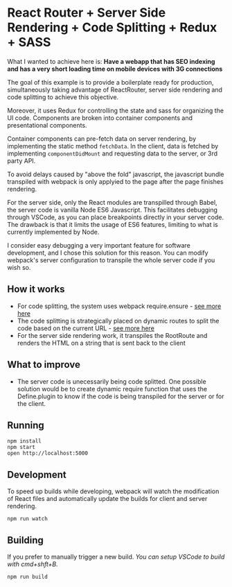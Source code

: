 React Router + Server Side Rendering + Code Splitting + Redux + SASS
=====================================================================

What I wanted to achieve here is:
**Have a webapp that has SEO indexing and has a very short loading time on mobile devices with 3G connections**

The goal of this example is to provide a boilerplate ready for
production, simultaneously taking advantage of ReactRouter, 
server side rendering and code splitting to achieve this objective.

Moreover, it uses Redux for controlling the state and sass for organizing
the UI code. Components are broken into container components and presentational
components.

Container components can pre-fetch data on server rendering, by implementing the
static method ```fetchData```. In the client, data is fetched by implementing
```componentDidMount``` and requesting data to the server, or 3rd party API.

To avoid delays caused by "above the fold" javascript, the javascript bundle
transpiled with webpack is only applyied to the page after the page finishes
rendering.
 
For the server side, only the React modules are transpilled through Babel, 
the server code is vanilla Node ES6 Javascript. This facilitates debugging
through VSCode, as you can place breakpoints directly in your server code.
The drawback is that it limits the usage of ES6 features, limiting to what is 
currently implemented by Node.

I consider easy debugging a very important feature for software development,
and I chose this solution for this reason. You can modify webpack's server 
configuration to transpile the whole server code if you wish so.

## How it works
* For code splitting, the system uses webpack require.ensure - [see more here](https://webpack.github.io/docs/code-splitting.html)
* The code splitting is strategically placed on dynamic routes to split the code based on the current URL - [see more here](https://github.com/ReactTraining/react-router/blob/master/docs/guides/DynamicRouting.md)
* For the server side rendering work, it transpiles the RootRoute and renders the HTML on a string that is sent back to the client

## What to improve
* The server code is unecessarily being code splitted. 
One possible solution would be to create dynamic require function that uses the
Define.plugin to know if the code is being transpiled for the server or for the client.


## Running

```
npm install
npm start
open http://localhost:5000
```

## Development
To speed up builds while developing, webpack will watch the modification 
of React files and automatically update the builds for client and server rendering.

```
npm run watch
```


## Building
If you prefer to manually trigger a new build. *You can setup VSCode to build with cmd+shft+B.*

```
npm run build
```